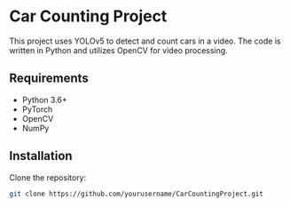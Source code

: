 # Car Counting Project

This project uses YOLOv5 to detect and count cars in a video. The code is written in Python and utilizes OpenCV for video processing.

## Requirements

- Python 3.6+
- PyTorch
- OpenCV
- NumPy

## Installation

Clone the repository:

```sh
git clone https://github.com/yourusername/CarCountingProject.git
